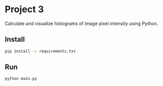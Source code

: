 # Project 3

Calculate and visualize histograms of image pixel intensity using Python.

## Install
```sh
pip install -r requirements.txt
```

## Run
```sh
python main.py
```
